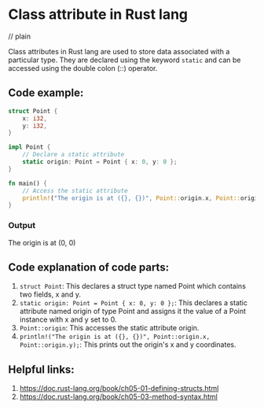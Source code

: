 # Class attribute in Rust lang
// plain

Class attributes in Rust lang are used to store data associated with a particular type. They are declared using the keyword `static` and can be accessed using the double colon (::) operator.

## Code example:

```rust
struct Point {
    x: i32,
    y: i32,
}

impl Point {
    // Declare a static attribute
    static origin: Point = Point { x: 0, y: 0 };
}

fn main() {
    // Access the static attribute
    println!("The origin is at ({}, {})", Point::origin.x, Point::origin.y);
}
```

### Output

The origin is at (0, 0)

## Code explanation of code parts:

1. `struct Point`: This declares a struct type named Point which contains two fields, x and y.
2. `static origin: Point = Point { x: 0, y: 0 };`: This declares a static attribute named origin of type Point and assigns it the value of a Point instance with x and y set to 0.
3. `Point::origin`: This accesses the static attribute origin.
4. `println!("The origin is at ({}, {})", Point::origin.x, Point::origin.y);`: This prints out the origin's x and y coordinates.

## Helpful links:

1. https://doc.rust-lang.org/book/ch05-01-defining-structs.html
2. https://doc.rust-lang.org/book/ch05-03-method-syntax.html
